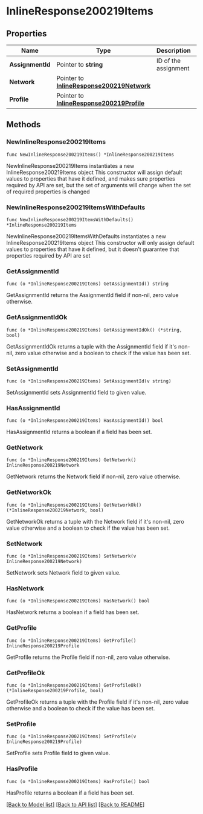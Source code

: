 # InlineResponse200219Items

## Properties

Name | Type | Description | Notes
------------ | ------------- | ------------- | -------------
**AssignmentId** | Pointer to **string** | ID of the assignment | [optional] 
**Network** | Pointer to [**InlineResponse200219Network**](InlineResponse200219Network.md) |  | [optional] 
**Profile** | Pointer to [**InlineResponse200219Profile**](InlineResponse200219Profile.md) |  | [optional] 

## Methods

### NewInlineResponse200219Items

`func NewInlineResponse200219Items() *InlineResponse200219Items`

NewInlineResponse200219Items instantiates a new InlineResponse200219Items object
This constructor will assign default values to properties that have it defined,
and makes sure properties required by API are set, but the set of arguments
will change when the set of required properties is changed

### NewInlineResponse200219ItemsWithDefaults

`func NewInlineResponse200219ItemsWithDefaults() *InlineResponse200219Items`

NewInlineResponse200219ItemsWithDefaults instantiates a new InlineResponse200219Items object
This constructor will only assign default values to properties that have it defined,
but it doesn't guarantee that properties required by API are set

### GetAssignmentId

`func (o *InlineResponse200219Items) GetAssignmentId() string`

GetAssignmentId returns the AssignmentId field if non-nil, zero value otherwise.

### GetAssignmentIdOk

`func (o *InlineResponse200219Items) GetAssignmentIdOk() (*string, bool)`

GetAssignmentIdOk returns a tuple with the AssignmentId field if it's non-nil, zero value otherwise
and a boolean to check if the value has been set.

### SetAssignmentId

`func (o *InlineResponse200219Items) SetAssignmentId(v string)`

SetAssignmentId sets AssignmentId field to given value.

### HasAssignmentId

`func (o *InlineResponse200219Items) HasAssignmentId() bool`

HasAssignmentId returns a boolean if a field has been set.

### GetNetwork

`func (o *InlineResponse200219Items) GetNetwork() InlineResponse200219Network`

GetNetwork returns the Network field if non-nil, zero value otherwise.

### GetNetworkOk

`func (o *InlineResponse200219Items) GetNetworkOk() (*InlineResponse200219Network, bool)`

GetNetworkOk returns a tuple with the Network field if it's non-nil, zero value otherwise
and a boolean to check if the value has been set.

### SetNetwork

`func (o *InlineResponse200219Items) SetNetwork(v InlineResponse200219Network)`

SetNetwork sets Network field to given value.

### HasNetwork

`func (o *InlineResponse200219Items) HasNetwork() bool`

HasNetwork returns a boolean if a field has been set.

### GetProfile

`func (o *InlineResponse200219Items) GetProfile() InlineResponse200219Profile`

GetProfile returns the Profile field if non-nil, zero value otherwise.

### GetProfileOk

`func (o *InlineResponse200219Items) GetProfileOk() (*InlineResponse200219Profile, bool)`

GetProfileOk returns a tuple with the Profile field if it's non-nil, zero value otherwise
and a boolean to check if the value has been set.

### SetProfile

`func (o *InlineResponse200219Items) SetProfile(v InlineResponse200219Profile)`

SetProfile sets Profile field to given value.

### HasProfile

`func (o *InlineResponse200219Items) HasProfile() bool`

HasProfile returns a boolean if a field has been set.


[[Back to Model list]](../README.md#documentation-for-models) [[Back to API list]](../README.md#documentation-for-api-endpoints) [[Back to README]](../README.md)


